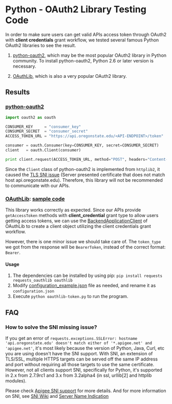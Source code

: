 Python - OAuth2 Library Testing Code
====================================

In order to make sure users can get valid APIs access token through OAuth2 with **client credentials** grant workflow, we tested several famous Python OAuth2 libraries to see the result.

1. [python-oauth2](https://github.com/joestump/python-oauth2), which may be the most popular OAuth2 library in Python community. To install python-oauth2, Python 2.6 or later version is necessary.

2. [OAuthLib](https://github.com/idan/oauthlib), which is also a very popular OAuth2 library.

## Results

### [python-oauth2](https://github.com/joestump/python-oauth2)

```python
import oauth2 as oauth

CONSUMER_KEY     = "consumer_key"
CONSUMER_SECRET  = "consumer_secret"
ACCESS_TOKEN_URL = "https://api.oregonstate.edu/<API-ENDPOINT>/token"

consumer = oauth.Consumer(key=CONSUMER_KEY, secret=CONSUMER_SECRET)
client   = oauth.Client(consumer)

print client.request(ACCESS_TOKEN_URL, method="POST", headers="Content-Type: application/x-www-form-urlencoded;charset=utf-8")

```

Since the `Client` class of python-oauth2 is implemented from `httplib2`, it caused the [TLS SNI issue](https://github.com/kennethreitz/requests/issues/749) (Server presented certificate that does not match host api.oregonstate.edu). Therefore, this library will not be recommended to communicate with our APIs.

### [OAuthLib](https://github.com/idan/oauthlib): [sample code](oauthlib-token.py)

This library works correctly as expected. Since our APIs provide `getAccessToken` methods with **client_credential** grant type to allow users getting access tokens, we can use the [BackendApplicationClient](https://oauthlib.readthedocs.io/en/latest/oauth2/clients/backendapplicationclient.html) of OAuthLib to create a client object utilizing the client credentials grant workflow.

However, there is one minor issue we should take care of. The `token_type` we got from the response will be `BearerToken`, instead of the correct format: `Bearer`.

#### Usage

1. The dependencies can be installed by using pip:
`pip install requests requests_oauthlib oauthlib`
2. Modify [configuration_example.json](configuration_example.json) file as needed, and rename it as `configuration.json`
3. Execute `python oauthlib-token.py` to run the program.

## FAQ

###  How to solve the SNI missing issue?

If you get an error of `requests.exceptions.SSLError: hostname 'api.oregonstate.edu' doesn't match either of '*.apigee.net' and 'apigee.net'`, it's most likely because the version of Python, Java, Curl, etc you are using doesn't have the SNI support. With SNI, an extension of TLS/SSL, multiple HTTPS targets can be served off the same IP address and port without requiring all those targets to use the same certificate. However, not all clients support SNI, specifically for Python, it's supported in 2.x from 2.7.9rc1 and 3.x from 3.2alpha4 (in ssl, urllib[2] and httplib modules).

Please check [Apigee SNI support](http://docs.apigee.com/release-notes/content/150415-apigee-edge-cloud-release-notes#newfeaturesandenhancements-servernameindicationsnisupport) for more details. And for more information on SNI, see [SNI Wiki](https://www.wikiwand.com/en/Server_Name_Indication)
and [Server Name Indication](https://https.cio.gov/sni/)
